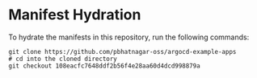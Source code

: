 # Manifest Hydration

To hydrate the manifests in this repository, run the following commands:

```shell
git clone https://github.com/pbhatnagar-oss/argocd-example-apps
# cd into the cloned directory
git checkout 108eacfc7648ddf2b56f4e28aa60d4dcd998879a
```
